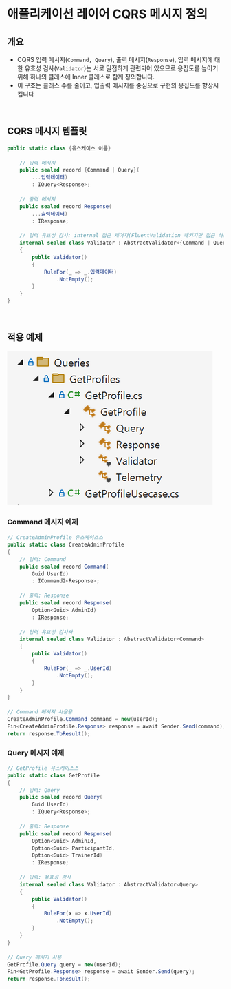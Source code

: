 # 애플리케이션 레이어 CQRS 메시지 정의

## 개요
- CQRS 입력 메시지(`Command, Query`), 출력 메시지(`Response`), 입력 메시지에 대한 유효성 검사(`Validator`)는 서로 밀접하게 관련되어 있으므로 응집도를 높이기 위해 하나의 클래스에 Inner 클래스로 함께 정의합니다.
- 이 구조는 클래스 수를 줄이고, 입출력 메시지를 중심으로 구현의 응집도를 향상시킵니다

<br/>

## CQRS 메시지 템플릿
```cs
public static class {유스케이스 이름}

    // 입력 메시지
    public sealed record {Command | Query}(
        ...입력데이터)
        : IQuery<Response>;

    // 출력 메시지
    public sealed record Response(
        ...출력데이터)
        : IResponse;

    // 입력 유효성 감사: internal 접근 제어자(FluentValidation 패키지만 접근 허용)
    internal sealed class Validator : AbstractValidator<{Command | Query}>
    {
        public Validator()
        {
            RuleFor(_ => _.입력데이터)
                .NotEmpty();
        }
    }
}
```

<br/>

## 적용 예제

![](./application-cqrs-message.png)

### Command 메시지 예제
```cs
// CreateAdminProfile 유스케이스스
public static class CreateAdminProfile
{
    // 입력: Command
    public sealed record Command(
        Guid UserId)
        : ICommand2<Response>;

    // 출력: Response
    public sealed record Response(
        Option<Guid> AdminId)
        : IResponse;

    // 입력 유효성 검사사
    internal sealed class Validator : AbstractValidator<Command>
    {
        public Validator()
        {
            RuleFor(_ => _.UserId)
                .NotEmpty();
        }
    }
}

// Command 메시지 사용용
CreateAdminProfile.Command command = new(userId);
Fin<CreateAdminProfile.Response> response = await Sender.Send(command);
return response.ToResult();
```

### Query 메시지 예제
```cs
// GetProfile 유스케이스스
public static class GetProfile
{
    // 입력: Query
    public sealed record Query(
        Guid UserId)
        : IQuery<Response>;

    // 출력: Response
    public sealed record Response(
        Option<Guid> AdminId,
        Option<Guid> ParticipantId,
        Option<Guid> TrainerId)
        : IResponse;

    // 입력: 윻효성 감사
    internal sealed class Validator : AbstractValidator<Query>
    {
        public Validator()
        {
            RuleFor(x => x.UserId)
                .NotEmpty();
        }
    }
}

// Query 메시지 사용
GetProfile.Query query = new(userId);
Fin<GetProfile.Response> response = await Sender.Send(query);
return response.ToResult();
```